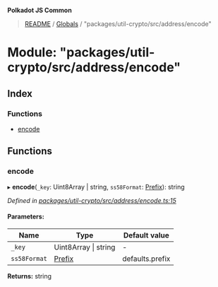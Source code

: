**Polkadot JS Common**

> [README](../README.md) / [Globals](../globals.md) / "packages/util-crypto/src/address/encode"

# Module: "packages/util-crypto/src/address/encode"

## Index

### Functions

* [encode](_packages_util_crypto_src_address_encode_.md#encode)

## Functions

### encode

▸ **encode**(`_key`: Uint8Array \| string, `ss58Format`: [Prefix](_packages_util_crypto_src_address_types_.md#prefix)): string

*Defined in [packages/util-crypto/src/address/encode.ts:15](https://github.com/polkadot-js/common/blob/bd1735ca/packages/util-crypto/src/address/encode.ts#L15)*

#### Parameters:

Name | Type | Default value |
------ | ------ | ------ |
`_key` | Uint8Array \| string | - |
`ss58Format` | [Prefix](_packages_util_crypto_src_address_types_.md#prefix) | defaults.prefix |

**Returns:** string
